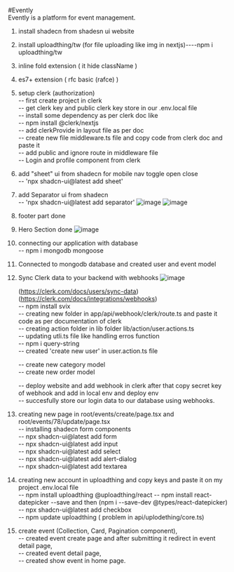 #Evently  
Evently is a platform for event management.

1. install shadecn from shadesn ui website
2. install uploadthing/tw (for file uploading like img in nextjs)----npm i uploadthing/tw
3. inline fold extension ( it hide className )
4. es7+ extension ( rfc basic (rafce) )
5. setup clerk (authorization)  
   -- first create project in clerk  
   -- get clerk key and public clerk key store in our .env.local file  
   -- install some dependency as per clerk doc like  
   -- npm install @clerk/nextjs  
   -- add clerkProvide in layout file as per doc  
   -- create new file middleware.ts file and copy code from clerk doc and paste it  
   -- add public and ignore route in middleware file  
   -- Login and profile component from clerk
6. add "sheet" ui from shadecn for mobile nav toggle open close  
   -- 'npx shadcn-ui@latest add sheet'
7. add Separator ui from shadecn  
   -- 'npx shadcn-ui@latest add separator'
   ![image](https://github.com/Harrshhpattell/Evently/assets/102842153/87aa4dd2-afc5-43ec-8ca7-b47c8a80e0c8)
   ![image](https://github.com/Harrshhpattell/Evently/assets/102842153/209ee9c0-98d3-4e14-b515-1318158c3dd5)

8. footer part done
9. Hero Section done
   ![image](https://github.com/Harrshhpattell/Evently/assets/102842153/840632dd-6080-438b-9dd2-b7aaa5e06439)

10. connecting our application with database  
    -- npm i mongodb mongoose
11. Connected to mongodb database and created user and event model
12. Sync Clerk data to your backend with webhooks
    ![image](https://github.com/Harrshhpattell/Evently/assets/102842153/ee778f5e-a1ab-4cf3-9229-170ea30eb09c)

    (https://clerk.com/docs/users/sync-data)  
    (https://clerk.com/docs/integrations/webhooks)  
    -- npm install svix  
    -- creating new folder in app/api/webhook/clerk/route.ts and paste it code as per documentation of clerk  
    -- creating action folder in lib folder lib/action/user.actions.ts  
    -- updating utli.ts file like handling erros function  
    -- npm i query-string  
    -- created 'create new user' in user.action.ts file

    -- create new category model  
    -- create new order model

    -- deploy website and add webhook in clerk after that copy secret key of webhook and add in local env and deploy env  
    -- succesfully store our login data to our database using webhooks.

13. creating new page in root/events/create/page.tsx and root/events/78/update/page.tsx  
    -- installing shadecn form components  
    -- npx shadcn-ui@latest add form  
    -- npx shadcn-ui@latest add input  
    -- npx shadcn-ui@latest add select  
    -- npx shadcn-ui@latest add alert-dialog  
    -- npx shadcn-ui@latest add textarea

14. creating new account in uploadthing and copy keys and paste it on my project .env.local file  
    -- npm install uploadthing @uploadthing/react
    -- npm install react-datepicker --save and then (npm i --save-dev @types/react-datepicker)  
    -- npx shadcn-ui@latest add checkbox              
    -- npm update uploadthing ( problem in api/uplodething/core.ts)

15. create event (Collection, Card, Pagination component),  
     -- created event create page and after submitting it redirect in event detail page,      
     -- created event detail page,     
     -- created show event in home page.        